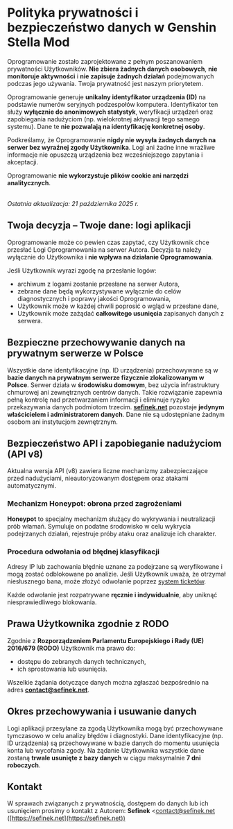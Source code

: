 [//]: # (Title: Polityka prywatności - Stella Mod Documentation)
[//]: # (Description: Poznaj zasady ochrony danych w Genshin Stella Mod. Dowiedz się, jak oprogramowanie chroni Twoją prywatność. Nigdy nie gromadzi żadnych danych osobowych. Zawsze zapewnia bezpieczeństwo.)
[//]: # (Tags: Polityka prywatności, Ochrona danych, Genshin Stella Mod, Prywatność użytkownika, Bezpieczeństwo danych, API v8, Honeypot, Logi aplikacji, RODO, Stella Mod Documentation, Bezpieczne oprogramowanie)
[//]: # (Canonical: /genshin-stella-mod/docs?page=privacy-policy)
[//]: # (Contributors: Sefinek)

# Polityka prywatności i bezpieczeństwo danych w Genshin Stella Mod <!-- {#privacy-overview} -->
Oprogramowanie zostało zaprojektowane z pełnym poszanowaniem prywatności Użytkowników.
**Nie zbiera żadnych danych osobowych**, **nie monitoruje aktywności** i **nie zapisuje żadnych działań** podejmowanych podczas jego używania.
Twoja prywatność jest naszym priorytetem.

Oprogramowanie generuje **unikalny identyfikator urządzenia (ID)** na podstawie numerów seryjnych podzespołów komputera.
Identyfikator ten służy **wyłącznie do anonimowych statystyk**, weryfikacji urządzeń oraz zapobiegania nadużyciom (np. wielokrotnej aktywacji tego samego systemu).
Dane te **nie pozwalają na identyfikację konkretnej osoby**.

Podkreślamy, że Oprogramowanie **nigdy nie wysyła żadnych danych na serwer bez wyraźnej zgody Użytkownika**.
Logi ani żadne inne wrażliwe informacje nie opuszczą urządzenia bez wcześniejszego zapytania i akceptacji.

Oprogramowanie **nie wykorzystuje plików cookie ani narzędzi analitycznych**.

<br>
<i>Ostatnia aktualizacja: 21 października 2025 r.</i>


## Twoja decyzja – Twoje dane: logi aplikacji <!-- {#application-logs} -->
Oprogramowanie może co pewien czas zapytać, czy Użytkownik chce przesłać Logi Oprogramowania na serwer Autora.
Decyzja ta należy wyłącznie do Użytkownika i **nie wpływa na działanie Oprogramowania**.

Jeśli Użytkownik wyrazi zgodę na przesłanie logów:
- archiwum z logami zostanie przesłane na serwer Autora,
- zebrane dane będą wykorzystywane wyłącznie do celów diagnostycznych i poprawy jakości Oprogramowania,
- Użytkownik może w każdej chwili poprosić o wgląd w przesłane dane,
- Użytkownik może zażądać **całkowitego usunięcia** zapisanych danych z serwera.


## Bezpieczne przechowywanie danych na prywatnym serwerze w Polsce <!-- {#secure-storage} -->
Wszystkie dane identyfikacyjne (np. ID urządzenia) przechowywane są w **bazie danych na prywatnym serwerze fizycznie zlokalizowanym w Polsce**.
Serwer działa w **środowisku domowym**, bez użycia infrastruktury chmurowej ani zewnętrznych centrów danych.
Takie rozwiązanie zapewnia pełną kontrolę nad przetwarzaniem informacji i eliminuje ryzyko przekazywania danych podmiotom trzecim.
**[sefinek.net](https://sefinek.net)** pozostaje **jedynym właścicielem i administratorem danych**.
Dane nie są udostępniane żadnym osobom ani instytucjom zewnętrznym.


## Bezpieczeństwo API i zapobieganie nadużyciom (API v8) <!-- {#api-security} -->
Aktualna wersja API (v8) zawiera liczne mechanizmy zabezpieczające przed nadużyciami, nieautoryzowanym dostępem oraz atakami automatycznymi.

### Mechanizm Honeypot: obrona przed zagrożeniami <!-- {#honeypot-mechanism} -->
**Honeypot** to specjalny mechanizm służący do wykrywania i neutralizacji prób włamań.
Symuluje on podatne środowisko w celu wykrycia podejrzanych działań, rejestruje próby ataku oraz analizuje ich charakter.

### Procedura odwołania od błędnej klasyfikacji <!-- {#false-appeal-process} -->
Adresy IP lub zachowania błędnie uznane za podejrzane są weryfikowane i mogą zostać odblokowane po analizie.
Jeśli Użytkownik uważa, że otrzymał niesłusznego bana, może złożyć odwołanie poprzez [system ticketów](https://patrons.sefinek.net/tickets).

Każde odwołanie jest rozpatrywane **ręcznie i indywidualnie**, aby uniknąć niesprawiedliwego blokowania.


## Prawa Użytkownika zgodnie z RODO <!-- {#gdpr-rights} -->
Zgodnie z **Rozporządzeniem Parlamentu Europejskiego i Rady (UE) 2016/679 (RODO)** Użytkownik ma prawo do:
- dostępu do zebranych danych technicznych,
- ich sprostowania lub usunięcia.

Wszelkie żądania dotyczące danych można zgłaszać bezpośrednio na adres **contact@sefinek.net**.


## Okres przechowywania i usuwanie danych <!-- {#data-retention} -->
Logi aplikacji przesyłane za zgodą Użytkownika mogą być przechowywane tymczasowo w celu analizy błędów i diagnostyki.
Dane identyfikacyjne (np. ID urządzenia) są przechowywane w bazie danych do momentu usunięcia konta lub wycofania zgody.
Na żądanie Użytkownika wszystkie dane zostaną **trwale usunięte z bazy danych** w ciągu maksymalnie **7 dni roboczych**.


## Kontakt <!-- {#contact} -->
W sprawach związanych z prywatnością, dostępem do danych lub ich usunięciem prosimy o kontakt z Autorem: **Sefinek** <<contact@sefinek.net> ([https://sefinek.net](https://sefinek.net))
